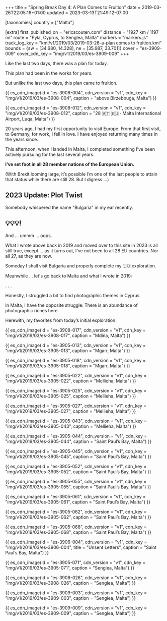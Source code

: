+++
title = "Spring Break Day 4: A Plan Comes to Fruition"
date = 2019-03-26T22:05:16+01:00
updated = 2023-03-13T21:49:12-07:00

[taxonomies]
country = ["Malta"]

[extra]
first_published_on = "ericscouten.com"
distance = "1927 km / 1197 mi"
route = "Pyla, Cyprus, to Senglea, Malta"
markers = "markers.js"
track_log_key = "kml/v1/2019/03/2019-03-26-a-plan comes to fruition.kml"
bounds = {sw = [34.680, 14.328], ne = [35.987, 33.701]}
cover = "es-3909-009"
cover_cdn_key = "img/v1/2019/03/es-3909-009"
+++

Like the last two days, there was a plan for today.

<!-- more -->

This plan had been in the works for years.

But unlike the last two days, this plan came to fruition.

{{ es_cdn_image(id = "es-3908-004", cdn_version = "v1", cdn_key = "img/v1/2019/03/es-3908-004", caption = "above Birżebbuġa, Malta") }}

{{ es_cdn_image(id = "es-3908-012", cdn_version = "v1", cdn_key = "img/v1/2019/03/es-3908-012", caption = "28 🇲🇹 🇪🇺 · Malta International Airport, Luqa, Malta") }}

20 years ago, I had my first opportunity to visit Europe. From that first visit, to Germany, for work, I fell in love. I have enjoyed returning many times in the years since.

This afternoon, when I landed in Malta, I completed something I’ve been actively pursuing for the last several years.

**I’ve set foot in all 28 member nations of the European Union.**

(With Brexit looming large, it’s possible I’m one of the last people to attain that status while there are still 28. But I digress ...)

## 2023 Update: Plot Twist

Somebody whispered the name "Bulgaria" in my ear recently.

## 💡💡💡!

And ... ummm ... oops.

What I wrote above back in 2019 and moved over to this site in 2023 is all still true, except ... as it turns out, I've not been to all 28 EU countries. Nor all 27, as they are now.

Someday I shall visit Bulgaria and properly complete my 🇪🇺 exploration.

Meanwhile ... let's go back to Malta and what I wrote in 2019:

. . .

Honestly, I struggled a bit to find photographic themes in Cyprus.

In Malta, I have the opposite struggle: There is an abundance of photographic riches here.

Herewith, my favorites from today’s initial exploration:

{{ es_cdn_image(id = "es-3908-017", cdn_version = "v1", cdn_key = "img/v1/2019/03/es-3908-017", caption = "Mdina, Malta") }}

{{ es_cdn_image(id = "es-3905-013", cdn_version = "v1", cdn_key = "img/v1/2019/03/es-3905-013", caption = "Mgarr, Malta") }}

{{ es_cdn_image(id = "es-3905-018", cdn_version = "v1", cdn_key = "img/v1/2019/03/es-3905-018", caption = "Mgarr, Malta") }}

{{ es_cdn_image(id = "es-3905-022", cdn_version = "v1", cdn_key = "img/v1/2019/03/es-3905-022", caption = "Mellieha, Malta") }}

{{ es_cdn_image(id = "es-3905-025", cdn_version = "v1", cdn_key = "img/v1/2019/03/es-3905-025", caption = "Mellieha, Malta") }}

{{ es_cdn_image(id = "es-3905-027", cdn_version = "v1", cdn_key = "img/v1/2019/03/es-3905-027", caption = "Mellieha, Malta") }}

{{ es_cdn_image(id = "es-3905-043", cdn_version = "v1", cdn_key = "img/v1/2019/03/es-3905-043", caption = "Mellieha, Malta") }}

{{ es_cdn_image(id = "es-3905-044", cdn_version = "v1", cdn_key = "img/v1/2019/03/es-3905-044", caption = "Saint Paul’s Bay, Malta") }}

{{ es_cdn_image(id = "es-3905-045", cdn_version = "v1", cdn_key = "img/v1/2019/03/es-3905-045", caption = "Saint Paul’s Bay, Malta") }}

{{ es_cdn_image(id = "es-3905-052", cdn_version = "v1", cdn_key = "img/v1/2019/03/es-3905-052", caption = "Saint Paul’s Bay, Malta") }}

{{ es_cdn_image(id = "es-3905-055", cdn_version = "v1", cdn_key = "img/v1/2019/03/es-3905-055", caption = "Saint Paul’s Bay, Malta") }}

{{ es_cdn_image(id = "es-3905-061", cdn_version = "v1", cdn_key = "img/v1/2019/03/es-3905-061", caption = "Saint Paul’s Bay, Malta") }}

{{ es_cdn_image(id = "es-3905-062", cdn_version = "v1", cdn_key = "img/v1/2019/03/es-3905-062", caption = "Saint Paul’s Bay, Malta") }}

{{ es_cdn_image(id = "es-3905-068", cdn_version = "v1", cdn_key = "img/v1/2019/03/es-3905-068", caption = "Saint Paul’s Bay, Malta") }}

{{ es_cdn_image(id = "es-3906-004", cdn_version = "v1", cdn_key = "img/v1/2019/03/es-3906-004", title = "Unsent Letters", caption = "Saint Paul’s Bay, Malta") }}

{{ es_cdn_image(id = "es-3905-071", cdn_version = "v1", cdn_key = "img/v1/2019/03/es-3905-071", caption = "Senglea, Malta") }}

{{ es_cdn_image(id = "es-3908-026", cdn_version = "v1", cdn_key = "img/v1/2019/03/es-3908-026", caption = "Senglea, Malta") }}

{{ es_cdn_image(id = "es-3909-003", cdn_version = "v1", cdn_key = "img/v1/2019/03/es-3909-003", caption = "Senglea, Malta") }}

{{ es_cdn_image(id = "es-3909-009", cdn_version = "v1", cdn_key = "img/v1/2019/03/es-3909-009", caption = "Senglea, Malta") }}
